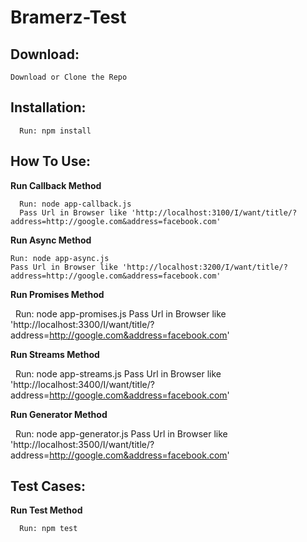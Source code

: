 # Bramerz-Test
<h2>Download:</h2>
  
    Download or Clone the Repo

<h2>Installation:</h2>

      Run: npm install
    
<h2>How To Use:</h2>

  <b>Run Callback Method</b>
   
      Run: node app-callback.js
      Pass Url in Browser like 'http://localhost:3100/I/want/title/?address=http://google.com&address=facebook.com'
    
  <b>Run Async Method</b>
   
    Run: node app-async.js
    Pass Url in Browser like 'http://localhost:3200/I/want/title/?address=http://google.com&address=facebook.com'
    
  <b>Run Promises Method</b>
   
      Run: node app-promises.js
      Pass Url in Browser like 'http://localhost:3300/I/want/title/?address=http://google.com&address=facebook.com'
    
  <b>Run Streams Method</b>
   
      Run: node app-streams.js
      Pass Url in Browser like 'http://localhost:3400/I/want/title/?address=http://google.com&address=facebook.com'
    
  <b>Run Generator Method</b>
   
      Run: node app-generator.js
      Pass Url in Browser like 'http://localhost:3500/I/want/title/?address=http://google.com&address=facebook.com'
    
<h2>Test Cases:</h2>

  <b>Run Test Method</b>
   
      Run: npm test
